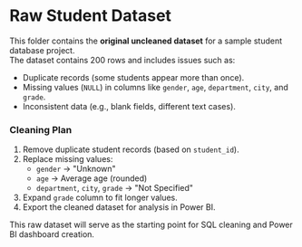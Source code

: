 # Raw Student Dataset

This folder contains the **original uncleaned dataset** for a sample student database project.  
The dataset contains 200 rows and includes issues such as:
- Duplicate records (some students appear more than once).
- Missing values (`NULL`) in columns like `gender`, `age`, `department`, `city`, and `grade`.
- Inconsistent data (e.g., blank fields, different text cases).

### Cleaning Plan
1. Remove duplicate student records (based on `student_id`).
2. Replace missing values:
   - `gender` → "Unknown"
   - `age` → Average age (rounded)
   - `department`, `city`, `grade` → "Not Specified"
3. Expand `grade` column to fit longer values.
4. Export the cleaned dataset for analysis in Power BI.

This raw dataset will serve as the starting point for SQL cleaning and Power BI dashboard creation.

